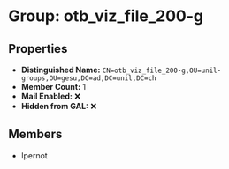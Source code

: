 # Group: otb_viz_file_200-g

## Properties

- **Distinguished Name:** `CN=otb_viz_file_200-g,OU=unil-groups,OU=gesu,DC=ad,DC=unil,DC=ch`
- **Member Count:** 1
- **Mail Enabled:** ❌
- **Hidden from GAL:** ❌

## Members

- lpernot
